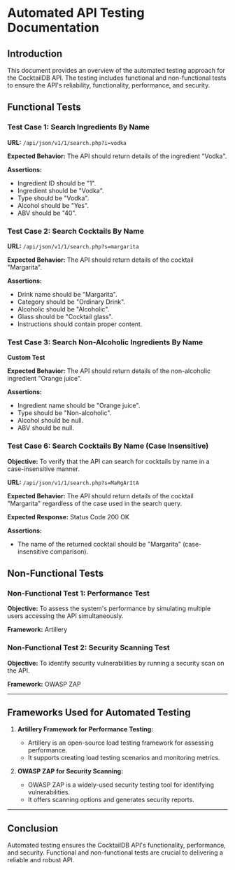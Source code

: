 # Automated API Testing Documentation

## Introduction

This document provides an overview of the automated testing approach for the CocktailDB API. The testing includes functional and non-functional tests to ensure the API's reliability, functionality, performance, and security.

## Functional Tests

### Test Case 1: Search Ingredients By Name

**URL:** `/api/json/v1/1/search.php?i=vodka`

**Expected Behavior:** The API should return details of the ingredient "Vodka".

**Assertions:**
- Ingredient ID should be "1".
- Ingredient should be "Vodka".
- Type should be "Vodka".
- Alcohol should be "Yes".
- ABV should be "40".

### Test Case 2: Search Cocktails By Name

**URL:** `/api/json/v1/1/search.php?s=margarita`

**Expected Behavior:** The API should return details of the cocktail "Margarita".

**Assertions:**
- Drink name should be "Margarita".
- Category should be "Ordinary Drink".
- Alcoholic should be "Alcoholic".
- Glass should be "Cocktail glass".
- Instructions should contain proper content.

### Test Case 3: Search Non-Alcoholic Ingredients By Name

**Custom Test**

**Expected Behavior:** The API should return details of the non-alcoholic ingredient "Orange juice".

**Assertions:**
- Ingredient name should be "Orange juice".
- Type should be "Non-alcoholic".
- Alcohol should be null.
- ABV should be null.

### Test Case 6: Search Cocktails By Name (Case Insensitive)

**Objective:** To verify that the API can search for cocktails by name in a case-insensitive manner.

**URL:** `/api/json/v1/1/search.php?s=MaRgArItA`

**Expected Behavior:** The API should return details of the cocktail "Margarita" regardless of the case used in the search query.

**Expected Response:** Status Code 200 OK

**Assertions:**
- The name of the returned cocktail should be "Margarita" (case-insensitive comparison).

## Non-Functional Tests

### Non-Functional Test 1: Performance Test

**Objective:** To assess the system's performance by simulating multiple users accessing the API simultaneously.

**Framework:** Artillery

### Non-Functional Test 2: Security Scanning Test

**Objective:** To identify security vulnerabilities by running a security scan on the API.

**Framework:** OWASP ZAP

---

## Frameworks Used for Automated Testing

1. **Artillery Framework for Performance Testing:**
   - Artillery is an open-source load testing framework for assessing performance.
   - It supports creating load testing scenarios and monitoring metrics.

2. **OWASP ZAP for Security Scanning:**
   - OWASP ZAP is a widely-used security testing tool for identifying vulnerabilities.
   - It offers scanning options and generates security reports.

---

## Conclusion

Automated testing ensures the CocktailDB API's functionality, performance, and security. Functional and non-functional tests are crucial to delivering a reliable and robust API.
